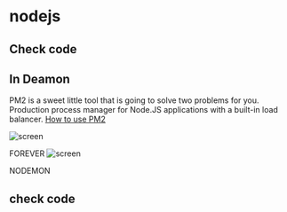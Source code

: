 # nodejs
## Check code

## In Deamon

PM2 is a sweet little tool that is going to solve two problems for you. Production process manager for Node.JS applications with a built-in load balancer.  [How to use PM2](https://www.digitalocean.com/community/tutorials/how-to-use-pm2-to-setup-a-node-js-production-environment-on-an-ubuntu-vps)

![screen](https://cloud.githubusercontent.com/assets/4102119/11913846/8b4c313a-a67a-11e5-9963-1b539a73334b.jpg)

FOREVER
![screen](https://cloud.githubusercontent.com/assets/4102119/11913875/34991c44-a67b-11e5-9a9f-e2ecaf8e3484.jpg)

NODEMON


## check code
